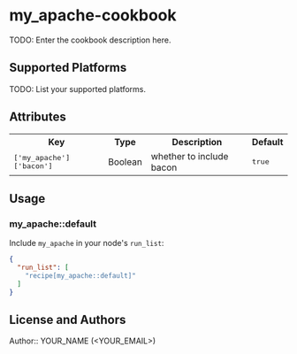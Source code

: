 # my_apache-cookbook

TODO: Enter the cookbook description here.

## Supported Platforms

TODO: List your supported platforms.

## Attributes

<table>
  <tr>
    <th>Key</th>
    <th>Type</th>
    <th>Description</th>
    <th>Default</th>
  </tr>
  <tr>
    <td><tt>['my_apache']['bacon']</tt></td>
    <td>Boolean</td>
    <td>whether to include bacon</td>
    <td><tt>true</tt></td>
  </tr>
</table>

## Usage

### my_apache::default

Include `my_apache` in your node's `run_list`:

```json
{
  "run_list": [
    "recipe[my_apache::default]"
  ]
}
```

## License and Authors

Author:: YOUR_NAME (<YOUR_EMAIL>)
